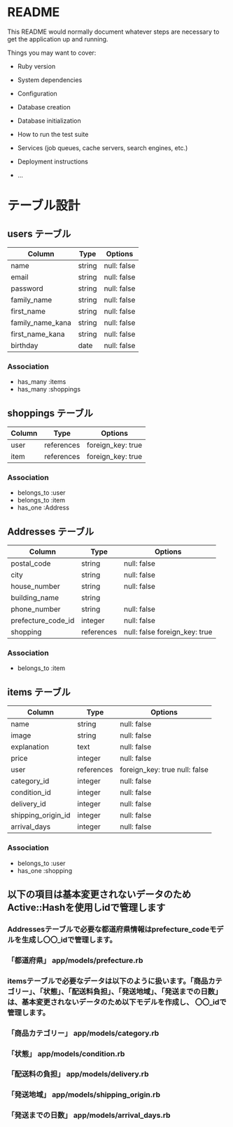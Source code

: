 # README

This README would normally document whatever steps are necessary to get the
application up and running.

Things you may want to cover:

* Ruby version

* System dependencies

* Configuration

* Database creation

* Database initialization

* How to run the test suite

* Services (job queues, cache servers, search engines, etc.)

* Deployment instructions

* ...

# テーブル設計

## users テーブル

| Column           | Type    | Options     |
| ---------------- | ------- | ----------- |
| name             | string  | null: false |
| email            | string  | null: false |
| password         | string  | null: false |
| family_name      | string  | null: false |
| first_name       | string  | null: false |
| family_name_kana | string  | null: false |
| first_name_kana  | string  | null: false |
| birthday​         | date    | null: false | 

### Association

- has_many :items
- has_many :shoppings


## shoppings テーブル

| Column          | Type       | Options           |
| --------------- | ---------- | ----------------- |
| user            | references | foreign_key: true |
| item            | references | foreign_key: true | 

### Association

- belongs_to :user
- belongs_to  :item
- has_one    :Address


## Addresses テーブル

| Column             | Type       | Options           |
| ------------------ | ---------- | ----------------------------- |
| postal_code        | string     | null: false                   |
| city               | string     | null: false                   |
| house_number       | string     | null: false                   |
| building_name      | string     |                               |
| phone_number       | string     | null: false                   |
| prefecture_code_id | integer    | null: false                   |
| shopping           | references | null: false foreign_key: true |


### Association

- belongs_to  :item


## items テーブル

| Column             | Type        | Options                       |
| ------------------ | ----------- | ----------------------------- |
| name               |  string     | null: false                   |
| image              |  string     | null: false                   | 
| explanation        |  text       | null: false                   |
| price              |  integer    | null: false                   |
| user               |  references | foreign_key: true null: false |
| category_id        |  integer    | null: false                   |
| condition_id       |  integer    | null: false                   |
| delivery_id        |  integer    | null: false                   |
| shipping_origin_id |  integer    | null: false                   |
| arrival_days       |  integer    | null: false                   |

### Association

- belongs_to :user
- has_one :shopping


##  以下の項目は基本変更されないデータのためActive::Hashを使用しidで管理します

### Addressesテーブルで必要な都道府県情報はprefecture_codeモデルを生成し〇〇_idで管理します。
### 「都道府県」 app/models/prefecture.rb

### itemsテーブルで必要なデータは以下のように扱います。「商品カテゴリー」、「状態」、「配送料負担」、「発送地域」、「発送までの日数」は、基本変更されないデータのため以下モデルを作成し、 〇〇_idで管理します。

### 「商品カテゴリー」    app/models/category.rb
### 「状態」           app/models/condition.rb
### 「配送料の負担」     app/models/delivery.rb
### 「発送地域」        app/models/shipping_origin.rb
### 「発送までの日数」   app/models/arrival_days.rb
